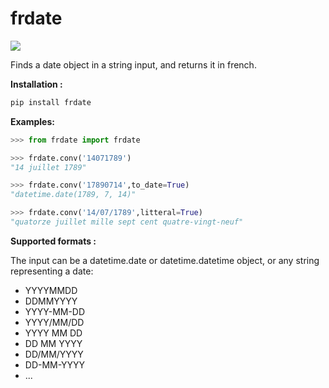 # frdate
[![](https://img.shields.io/badge/pypi-v0.1-blue)](https://pypi.org/project/frdate/)

Finds a date object in a string input, and returns it in french.

**Installation :**
```python
pip install frdate
```

**Examples:**

```python
>>> from frdate import frdate

>>> frdate.conv('14071789')
"14 juillet 1789"

>>> frdate.conv('17890714',to_date=True)
"datetime.date(1789, 7, 14)"

>>> frdate.conv('14/07/1789',litteral=True)
"quatorze juillet mille sept cent quatre-vingt-neuf"
```

**Supported formats :**

The input can be a datetime.date or datetime.datetime object, or any string representing a date:
- YYYYMMDD
- DDMMYYYY
- YYYY-MM-DD
- YYYY/MM/DD
- YYYY MM DD
- DD MM YYYY
- DD/MM/YYYY
- DD-MM-YYYY
- ...
